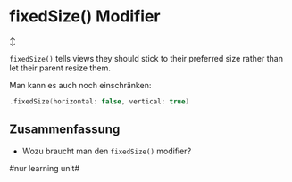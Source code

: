 # fixedSize() Modifier
↕️

`fixedSize()`  tells views they should stick to their preferred size rather than let their parent resize them.

Man kann es auch noch einschränken:

```swift
.fixedSize(horizontal: false, vertical: true)
```


## Zusammenfassung
- Wozu braucht man den `fixedSize()` modifier?


#nur learning unit#